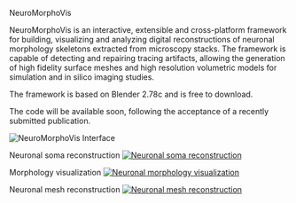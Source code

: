 NeuroMorphoVis

NeuroMorphoVis is an interactive, extensible and cross-platform framework for building, 
visualizing and analyzing digital reconstructions of neuronal morphology skeletons extracted 
from microscopy stacks. The framework is capable of detecting and repairing tracing artifacts, 
allowing the generation of high fidelity surface meshes and high resolution volumetric models for simulation and in silico imaging studies.

The framework is based on Blender 2.78c and is free to download. 

The code will be available soon, following the acceptance of a recently submitted publication. 

![NeuroMorphoVis Interface](https://raw.githubusercontent.com/marwan-abdellah/NeuroMorphoVis/master/neuromorphp-vis-interface.png)

Neuronal soma reconstruction 
[![Neuronal soma reconstruction](https://github.com/marwan-abdellah/NeuroMorphoVis/blob/master/soma-reconstruction.png)](https://www.youtube.com/watch?v=v02HogkFODU)

Morphology visualization 
[![Neuronal morphology visualization](https://raw.githubusercontent.com/marwan-abdellah/NeuroMorphoVis/master/morphology-reconstruction.png)](https://www.youtube.com/watch?v=74PGirMx3ks&t=102s)

Neuronal mesh reconstruction 
[![Neuronal mesh reconstruction](https://github.com/marwan-abdellah/NeuroMorphoVis/blob/master/mesh-generation.png)](https://www.youtube.com/watch?v=oxCKwrZSV98&t=130s)
